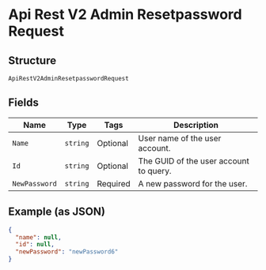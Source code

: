 
# Api Rest V2 Admin Resetpassword Request

## Structure

`ApiRestV2AdminResetpasswordRequest`

## Fields

| Name | Type | Tags | Description |
|  --- | --- | --- | --- |
| `Name` | `string` | Optional | User name of the user account. |
| `Id` | `string` | Optional | The GUID of the user account to query. |
| `NewPassword` | `string` | Required | A new password for the user. |

## Example (as JSON)

```json
{
  "name": null,
  "id": null,
  "newPassword": "newPassword6"
}
```

